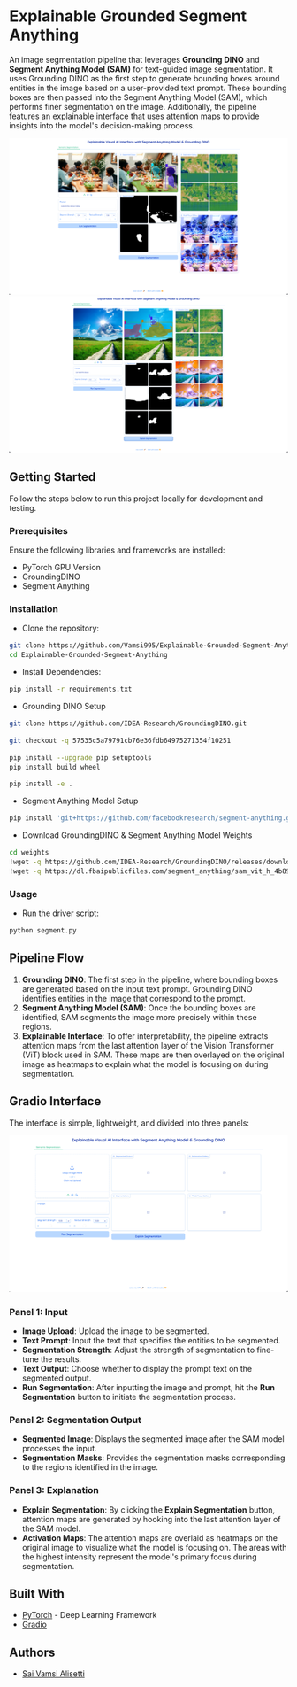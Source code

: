 # Explainable Grounded Segment Anything
An image segmentation pipeline that leverages **Grounding DINO** and **Segment Anything Model (SAM)** for text-guided image segmentation. It uses Grounding DINO as the first step to generate bounding boxes around entities in the image based on a user-provided text prompt. These bounding boxes are then passed into the Segment Anything Model (SAM), which performs finer segmentation on the image. Additionally, the pipeline features an explainable interface that uses attention maps to provide insights into the model's decision-making process.

![Kids](/images/kids.png)
![Diverse](/images/diverse.png)



## Getting Started
Follow the steps below to run this project locally for development and testing.

### Prerequisites
Ensure the following libraries and frameworks are installed:

- PyTorch GPU Version
- GroundingDINO
- Segment Anything


### Installation
- Clone the repository:

```bash
git clone https://github.com/Vamsi995/Explainable-Grounded-Segment-Anything.git
cd Explainable-Grounded-Segment-Anything
```

- Install Dependencies:
```bash
pip install -r requirements.txt
```

- Grounding DINO Setup
```bash
git clone https://github.com/IDEA-Research/GroundingDINO.git
```

```bash
git checkout -q 57535c5a79791cb76e36fdb64975271354f10251
```

```bash
pip install --upgrade pip setuptools
pip install build wheel
```

```bash
pip install -e .
```

- Segment Anything Model Setup
```bash
pip install 'git+https://github.com/facebookresearch/segment-anything.git'
```

- Download GroundingDINO & Segment Anything Model Weights

```bash
cd weights
!wget -q https://github.com/IDEA-Research/GroundingDINO/releases/download/v0.1.0-alpha/groundingdino_swint_ogc.pth
!wget -q https://dl.fbaipublicfiles.com/segment_anything/sam_vit_h_4b8939.pth
```

### Usage

- Run the driver script:

```bash
python segment.py
```






## Pipeline Flow
1. **Grounding DINO**: The first step in the pipeline, where bounding boxes are generated based on the input text prompt. Grounding DINO identifies entities in the image that correspond to the prompt.
2. **Segment Anything Model (SAM)**: Once the bounding boxes are identified, SAM segments the image more precisely within these regions.
3. **Explainable Interface**: To offer interpretability, the pipeline extracts attention maps from the last attention layer of the Vision Transformer (ViT) block used in SAM. These maps are then overlayed on the original image as heatmaps to explain what the model is focusing on during segmentation.

## Gradio Interface
The interface is simple, lightweight, and divided into three panels:

![Interface](/images/Interface.png)

### Panel 1: Input
- **Image Upload**: Upload the image to be segmented.
- **Text Prompt**: Input the text that specifies the entities to be segmented.
- **Segmentation Strength**: Adjust the strength of segmentation to fine-tune the results.
- **Text Output**: Choose whether to display the prompt text on the segmented output.
- **Run Segmentation**: After inputting the image and prompt, hit the **Run Segmentation** button to initiate the segmentation process.

### Panel 2: Segmentation Output
- **Segmented Image**: Displays the segmented image after the SAM model processes the input.
- **Segmentation Masks**: Provides the segmentation masks corresponding to the regions identified in the image.

### Panel 3: Explanation
- **Explain Segmentation**: By clicking the **Explain Segmentation** button, attention maps are generated by hooking into the last attention layer of the SAM model.
- **Activation Maps**: The attention maps are overlaid as heatmaps on the original image to visualize what the model is focusing on. The areas with the highest intensity represent the model's primary focus during segmentation.

## Built With

* [PyTorch](https://pytorch.org/) - Deep Learning Framework
* [Gradio](https://www.gradio.app/)

## Authors
- [Sai Vamsi Alisetti](https://github.com/Vamsi995)
